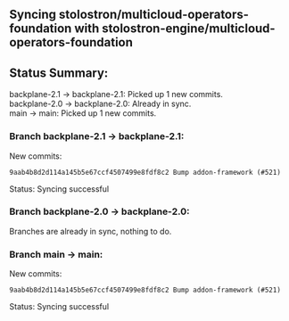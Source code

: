 ## Syncing stolostron/multicloud-operators-foundation with stolostron-engine/multicloud-operators-foundation

## Status Summary:

backplane-2.1 -> backplane-2.1: Picked up 1 new commits.  
backplane-2.0 -> backplane-2.0: Already in sync.  
main -> main: Picked up 1 new commits.  

### Branch backplane-2.1 -> backplane-2.1:

New commits:

```
9aab4b8d2d114a145b5e67ccf4507499e8fdf8c2 Bump addon-framework (#521)
```

Status: Syncing successful

### Branch backplane-2.0 -> backplane-2.0:

Branches are already in sync, nothing to do.

### Branch main -> main:

New commits:

```
9aab4b8d2d114a145b5e67ccf4507499e8fdf8c2 Bump addon-framework (#521)
```

Status: Syncing successful
